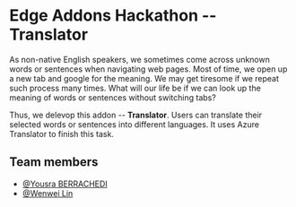 # Edge Addons Hackathon -- Translator

As non-native English speakers, we sometimes come across unknown words or sentences when navigating web pages. Most of time, we open up a new tab and google for the meaning. We may get tiresome if we repeat such process many times. What will our life be if we can look up the meaning of words or sentences without switching tabs?

Thus, we delevop this addon -- **Translator**. Users can translate their selected words or sentences into different languages. It uses Azure Translator to finish this task.

## Team members

* [@Yousra BERRACHEDI](https://github.com/Berrachedi-yousra)
* [@Wenwei Lin](https://github.com/evanlynnn)
